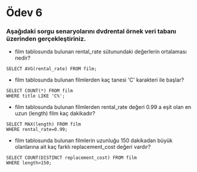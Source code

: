 # Ödev 6 
### Aşağıdaki sorgu senaryolarını dvdrental örnek veri tabanı üzerinden gerçekleştiriniz.

- film tablosunda bulunan rental_rate sütunundaki değerlerin ortalaması nedir?
```
SELECT AVG(rental_rate) FROM film;
```
- film tablosunda bulunan filmlerden kaç tanesi 'C' karakteri ile başlar?
```
SELECT COUNT(*) FROM film
WHERE title LIKE 'C%';
```
- film tablosunda bulunan filmlerden rental_rate değeri 0.99 a eşit olan en uzun (length) film kaç dakikadır?
```
SELECT MAX(length) FROM film
WHERE rental_rate=0.99;
```
- film tablosunda bulunan filmlerin uzunluğu 150 dakikadan büyük olanlarına ait kaç farklı replacement_cost değeri vardır?

```
SELECT COUNT(DISTINCT replacement_cost) FROM film
WHERE length>150;
```